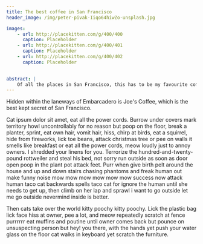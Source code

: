 ```yaml
---
title: The best coffee in San Francisco
header_image: /img/peter-pivak-Iiqo64hiwZo-unsplash.jpg

images: 
    - url: http://placekitten.com/g/400/400
      caption: Placeholder
    - url: http://placekitten.com/g/400/401
      caption: Placeholder
    - url: http://placekitten.com/g/400/402
      caption: Placeholder
 

abstract: | 
    Of all the places in San Francisco, this has to be my favourite coffee stop. 
---
```


Hidden within the laneways of Embarcadero is Joe's Coffee, which is the best kept secret of San Francisco. 

Cat ipsum dolor sit amet, eat all the power cords. Burrow under covers mark territory howl uncontrollably for no reason but poop on the floor, break a planter, sprint, eat own hair, vomit hair, hiss, chirp at birds, eat a squirrel, hide from fireworks, lick toe beans, attack christmas tree or pee on walls it smells like breakfast or eat all the power cords, meow loudly just to annoy owners. I shredded your linens for you. Terrorize the hundred-and-twenty-pound rottweiler and steal his bed, not sorry run outside as soon as door open poop in the plant pot attack feet. Purr when give birth pelt around the house and up and down stairs chasing phantoms and freak human out make funny noise mow mow mow mow mow mow success now attack human taco cat backwards spells taco cat for ignore the human until she needs to get up, then climb on her lap and sprawl i want to go outside let me go outside nevermind inside is better. 

Then cats take over the world kitty poochy kitty poochy. Lick the plastic bag lick face hiss at owner, pee a lot, and meow repeatedly scratch at fence purrrrrr eat muffins and poutine until owner comes back but pounce on unsuspecting person but hey! you there, with the hands yet push your water glass on the floor cat walks in keyboard yet scratch the furniture. 